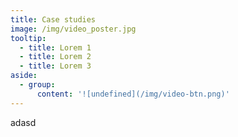 ```yaml
---
title: Case studies
image: /img/video_poster.jpg
tooltip:
  - title: Lorem 1
  - title: Lorem 2
  - title: Lorem 3
aside:
  - group:
      content: '![undefined](/img/video-btn.png)'
---
```

adasd
